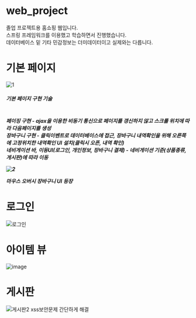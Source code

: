 # web_project
졸업 프로젝트용 홈쇼핑 웹입니다.<br>
스프링 프레임워크를 이용했고 학습하면서 진행했습니다. <br>
데이터베이스 밑 기타 민감정보는 더미데이터이고 실제와는 다릅니다.<br>

<h1>기본 페이지</h1>

![1](https://user-images.githubusercontent.com/70567584/148721370-2b2ab453-e2b9-48f5-af78-fb65e8a79fc2.png)


<h5>기본 페이지 구현 기술<h5> <br>
페이징 구현 - ajax을 이용한 비동기 통신으로 페이지를 갱신하지 않고 스크롤 위치에 따라 다음페이지를 생성 <br>
장바구니 구현 - 클릭이벤트로 데이터베이스에 접근, 장바구니 내역확인을 위해 오른쪽에 고정위치한 내역확인 UI 설치(클릭시 오픈, 내역 확인) <br>
네비게이션 바, 이동UI(로그인, 개인정보, 장바구니 결제) - 네비게이션 기준(상품종류,게시판)에 따라 이동

![2](https://user-images.githubusercontent.com/70567584/148722088-6601759d-553c-4d94-9a68-bf7b2fd54b19.png)

마우스 오버시 장바구니 UI 등장 <br>

<h1>로그인</h1>

![로그인](https://user-images.githubusercontent.com/70567584/148724388-09212269-7a59-485b-bbfa-6dc06d82658e.png)

<h1>아이템 뷰</h1>

![image](https://user-images.githubusercontent.com/70567584/148724018-8cb31427-85f9-4c3e-b1ba-36e1b54c3e90.png)

<h1>게시판</h1>

![게시판2](https://user-images.githubusercontent.com/70567584/148727299-e7dcad70-7eb8-4c5f-b595-b440f65314eb.png)
xss보안문제 간단하게 해결
